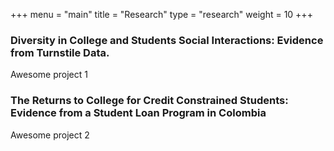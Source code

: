 +++
menu = "main"
title = "Research"
type = "research"
weight = 10
+++

### Diversity in College and Students Social Interactions: Evidence from Turnstile Data.


Awesome project 1

### The Returns to College for Credit Constrained Students: Evidence from a Student Loan Program in Colombia

Awesome project 2
